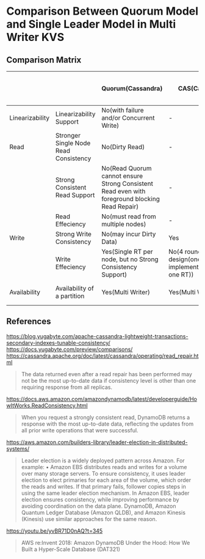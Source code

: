 # Comparison Between Quorum Model and Single Leader Model in Multi Writer KVS

## Comparison Matrix

||   | Quorum(Cassandra)  | CAS(Cassandra) | Single Leader(DynamoDB, Cloud Spanner, YugabyteDB etc...)  |
|---|---|---|---|---|
|Linearizability| Linearizability Support | No(with failure and/or Concurrent Write) | - | Yes(Write after Strong Consistent Read) |
|Read| Stronger Single Node Read Consistency | No(Dirty Read)  |-| - | Yes(may not be up to date, but no Dirty Read) |
|| Strong Consistent Read Support | No(Read Quorum cannot ensure Strong Consistent Read even with foreground blocking Read Repair) | - | Yes(Single Leader ensures Strong Consistent Read) |
|| Read Effeciency | No(must read from multiple nodes) |  - | Yes(No Read Quorum) |
|Write| Strong Write Consistency | No(may incur Dirty Data) |  Yes | Yes |
|| Write Effeciency | Yes(Single RT per node, but no Strong Consistency Support) | No(4 round trip due to design(one RT) and implementation(another one RT)) | Yes(minimum 2 round trip) |
|Availability| Availability of a partition | Yes(Multi Writer) | Yes(Multi Writer) | No(Single Leader per partition is a SPoF) | 

## References

https://blog.yugabyte.com/apache-cassandra-lightweight-transactions-secondary-indexes-tunable-consistency/
https://docs.yugabyte.com/preview/comparisons/
https://cassandra.apache.org/doc/latest/cassandra/operating/read_repair.html

>The data returned even after a read repair has been performed may not be the most up-to-date data if consistency level is other than one requiring response from all replicas.

https://docs.aws.amazon.com/amazondynamodb/latest/developerguide/HowItWorks.ReadConsistency.html

>When you request a strongly consistent read, DynamoDB returns a response with the most up-to-date data, reflecting the updates from all prior write operations that were successful.

https://aws.amazon.com/builders-library/leader-election-in-distributed-systems/

>Leader election is a widely deployed pattern across Amazon. For example:
>• Amazon EBS distributes reads and writes for a volume over many storage servers. To ensure consistency, it uses leader election to elect primaries for each area of the volume, which order the reads and writes. If that primary fails, follower copies steps in using the same leader election mechanism. In Amazon EBS, leader election ensures consistency, while improving performance by avoiding coordination on the data plane. DynamoDB, Amazon Quantum Ledger Database (Amazon QLDB), and Amazon Kinesis (Kinesis) use similar approaches for the same reason.

https://youtu.be/yvBR71D0nAQ?t=345

>AWS re:Invent 2018: Amazon DynamoDB Under the Hood: How We Built a Hyper-Scale Database (DAT321)